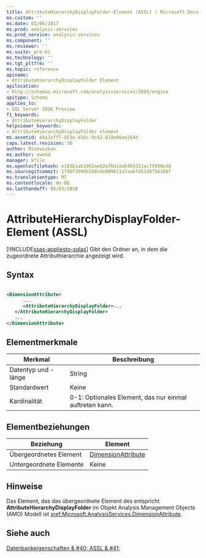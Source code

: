 ```yaml
---
title: AttributeHierarchyDisplayFolder-Element (ASSL) | Microsoft Docs
ms.custom: ''
ms.date: 03/06/2017
ms.prod: analysis-services
ms.prod_service: analysis-services
ms.component: ''
ms.reviewer: ''
ms.suite: pro-bi
ms.technology: ''
ms.tgt_pltfrm: ''
ms.topic: reference
apiname:
- AttributeHierarchyDisplayFolder Element
apilocation:
- http://schemas.microsoft.com/analysisservices/2003/engine
apitype: Schema
applies_to:
- SQL Server 2016 Preview
f1_keywords:
- AttributeHierarchyDisplayFolder
helpviewer_keywords:
- AttributeHierarchyDisplayFolder element
ms.assetid: d4a3aff7-553e-416c-9c42-819a96ae264d
caps.latest.revision: 36
author: Minewiskan
ms.author: owend
manager: kfile
ms.openlocfilehash: e183b1a61062ae62a70d1da64b5d21ac75996e48
ms.sourcegitcommit: 1740f3090b168c0e809611a7aa6fd514075616bf
ms.translationtype: MT
ms.contentlocale: de-DE
ms.lasthandoff: 05/03/2018
---
```

# <a name="attributehierarchydisplayfolder-element-assl"></a>AttributeHierarchyDisplayFolder-Element (ASSL)
[!INCLUDE[ssas-appliesto-sqlas](../../../includes/ssas-appliesto-sqlas.md)]
  Gibt den Ordner an, in dem die zugeordnete Attributhierarchie angezeigt wird.  
  
## <a name="syntax"></a>Syntax  
  
```xml  
  
<DimensionAttribute>  
      ...  
      <AttributeHierarchyDisplayFolder>...  
   </AttributeHierarchyDisplayFolder>  
   ...  
</DimensionAttribute>  
```  
  
## <a name="element-characteristics"></a>Elementmerkmale  
  
|Merkmal|Beschreibung|  
|--------------------|-----------------|  
|Datentyp und -länge|String|  
|Standardwert|Keine|  
|Kardinalität|0-1: Optionales Element, das nur einmal auftreten kann.|  
  
## <a name="element-relationships"></a>Elementbeziehungen  
  
|Beziehung|Element|  
|------------------|-------------|  
|Übergeordnetes Element|[DimensionAttribute](../../../analysis-services/scripting/data-type/dimensionattribute-data-type-assl.md)|  
|Untergeordnete Elemente|Keine|  
  
## <a name="remarks"></a>Hinweise  
 Das Element, das das übergeordnete Element des entspricht **AttributeHierarchyDisplayFolder** im Objekt Analysis Management Objects (AMO) Modell ist <xref:Microsoft.AnalysisServices.DimensionAttribute>.  
  
## <a name="see-also"></a>Siehe auch  
 [Datenbankeigenschaften & #40; ASSL & #41;](../../../analysis-services/scripting/properties/properties-assl.md)  
  
  
